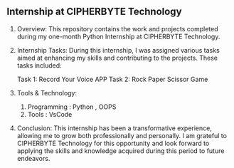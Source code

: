 ## Internship at CIPHERBYTE Technology

1. Overview:
      This repository contains the work and projects completed during my one-month Python Internship at CIPHERBYTE Technology.

2. Internship Tasks:
      During this internship, I was assigned various tasks aimed at enhancing my skills and contributing to the projects. These tasks included:

      Task 1: Record Your Voice APP
      Task 2: Rock Paper Scissor Game

3. Tools & Technology:
      1. Programming : Python , OOPS
      2. Tools : VsCode

5. Conclusion:
      This internship has been a transformative experience, allowing me to grow both professionally and personally. I am grateful to CIPHERBYTE Technology for this opportunity and look forward to applying 
      the skills and knowledge acquired during this period to future endeavors.

